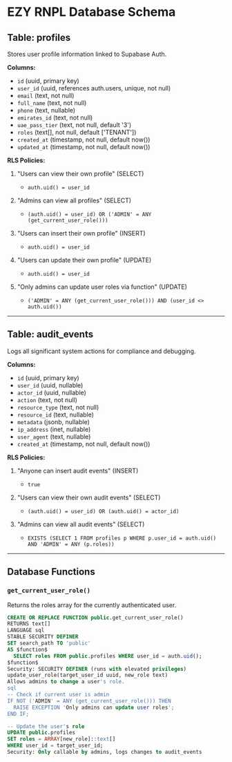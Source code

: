 # EZY RNPL Database Schema

## Table: profiles

Stores user profile information linked to Supabase Auth.

**Columns:**
- `id` (uuid, primary key)
- `user_id` (uuid, references auth.users, unique, not null)
- `email` (text, not null)
- `full_name` (text, not null)
- `phone` (text, nullable)
- `emirates_id` (text, not null)
- `uae_pass_tier` (text, not null, default '3')
- `roles` (text[], not null, default ['TENANT'])
- `created_at` (timestamp, not null, default now())
- `updated_at` (timestamp, not null, default now())

**RLS Policies:**
1. "Users can view their own profile" (SELECT)
   - `auth.uid() = user_id`

2. "Admins can view all profiles" (SELECT)
   - `(auth.uid() = user_id) OR ('ADMIN' = ANY (get_current_user_role()))`

3. "Users can insert their own profile" (INSERT)
   - `auth.uid() = user_id`

4. "Users can update their own profile" (UPDATE)
   - `auth.uid() = user_id`

5. "Only admins can update user roles via function" (UPDATE)
   - `('ADMIN' = ANY (get_current_user_role())) AND (user_id <> auth.uid())`

---

## Table: audit_events

Logs all significant system actions for compliance and debugging.

**Columns:**
- `id` (uuid, primary key)
- `user_id` (uuid, nullable)
- `actor_id` (uuid, nullable)
- `action` (text, not null)
- `resource_type` (text, not null)
- `resource_id` (text, nullable)
- `metadata` (jsonb, nullable)
- `ip_address` (inet, nullable)
- `user_agent` (text, nullable)
- `created_at` (timestamp, not null, default now())

**RLS Policies:**
1. "Anyone can insert audit events" (INSERT)
   - `true`

2. "Users can view their own audit events" (SELECT)
   - `(auth.uid() = user_id) OR (auth.uid() = actor_id)`

3. "Admins can view all audit events" (SELECT)
   - `EXISTS (SELECT 1 FROM profiles p WHERE p.user_id = auth.uid() AND 'ADMIN' = ANY (p.roles))`

---

## Database Functions

### `get_current_user_role()`

Returns the roles array for the currently authenticated user.

```sql
CREATE OR REPLACE FUNCTION public.get_current_user_role()
RETURNS text[]
LANGUAGE sql
STABLE SECURITY DEFINER
SET search_path TO 'public'
AS $function$
  SELECT roles FROM public.profiles WHERE user_id = auth.uid();
$function$
Security: SECURITY DEFINER (runs with elevated privileges)
update_user_role(target_user_id uuid, new_role text)
Allows admins to change a user's role.
sql
-- Check if current user is admin
IF NOT ('ADMIN' = ANY (get_current_user_role())) THEN
  RAISE EXCEPTION 'Only admins can update user roles';
END IF;

-- Update the user's role
UPDATE public.profiles 
SET roles = ARRAY[new_role]::text[]
WHERE user_id = target_user_id;
Security: Only callable by admins, logs changes to audit_events
